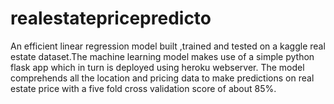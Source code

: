 # realestatepricepredicto
An efficient linear regression model built ,trained and tested on a kaggle real estate dataset.The machine learning model makes use of a simple python flask app  which in turn is deployed using heroku webserver.
The model comprehends all the location and pricing data to make predictions on real estate price with a five fold cross validation score of about 85%.
